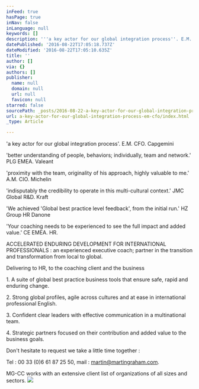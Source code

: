 ```yaml
---
inFeed: true
hasPage: true
inNav: false
inLanguage: null
keywords: []
description: '''a key actor for our global integration process''. E.M. CFO. Capgemini'
datePublished: '2016-08-22T17:05:18.737Z'
dateModified: '2016-08-22T17:05:10.635Z'
title: ''
author: []
via: {}
authors: []
publisher:
  name: null
  domain: null
  url: null
  favicon: null
starred: false
sourcePath: _posts/2016-08-22-a-key-actor-for-our-global-integration-process-em-cfo.md
url: a-key-actor-for-our-global-integration-process-em-cfo/index.html
_type: Article

---
```

'a key actor for our global integration process'. E.M. CFO. Capgemini

'better understanding of people, behaviors; individually, team and network.' PLG EMEA. Valeant

'proximity with the team, originality of his approach, highly valuable to me.' A.M. CIO. Michelin

'indisputably the credibility to operate in this multi-cultural context.' JMC Global R&D. Kraft

'We achieved 'Global best practice level feedback', from the initial run.' HZ Group HR Danone

'Your coaching needs to be experienced to see the full impact and added value.' CE EMEA. HR.

ACCELERATED ENDURING DEVELOPMENT FOR INTERNATIONAL PROFESSIONALS : an experienced executive coach; partner in the transition and transformation from local to global.

Delivering to HR, to the coaching client and the business 

1\. A suite of global best practice business tools that ensure safe, rapid and enduring change.

2\. Strong global profiles, agile across cultures and at ease in international professional English.

3\. Confident clear leaders with effective communication in a multinational team.

4\. Strategic partners focused on their contribution and added value to the business goals.

Don't hesitate to request we take a little time together :

Tel : 00 33 (0)6 61 87 25 50, mail : martin@martingraham.com.

MG-CC works with an extensive client list of organizations of all sizes and sectors.
![](https://the-grid-user-content.s3-us-west-2.amazonaws.com/db3a0b34-c24b-4362-8658-7917aafd451b.png)